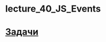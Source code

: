 # lecture_40_JS_Events  
#  [Задачи ](https://github.com/schoolteacherMP/lecture_40_JS_Events/blob/main/tasks.md)    
